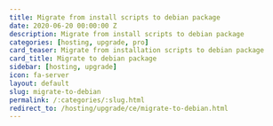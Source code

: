 ```yaml
---
title: Migrate from install scripts to debian package
date: 2020-06-20 00:00:00 Z
description: Migrate from install scripts to debian package
categories: [hosting, upgrade, pro]
card_teaser: Migrate from installation scripts to debian package
card_title: Migrate to debian package
sidebar: [hosting, upgrade]
icon: fa-server
layout: default
slug: migrate-to-debian
permalink: /:categories/:slug.html
redirect_to: /hosting/upgrade/ce/migrate-to-debian.html
---
```

